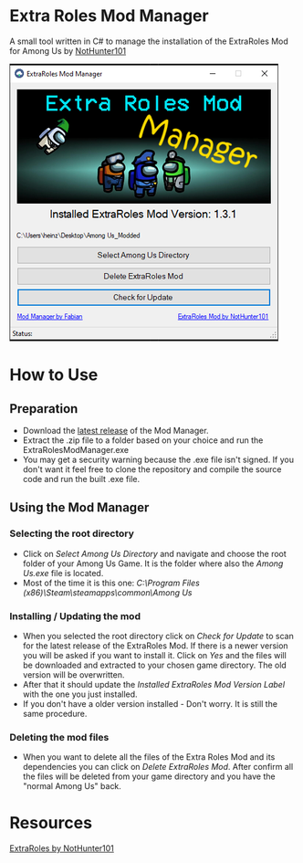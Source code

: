 # Extra Roles Mod Manager
A small tool written in C# to manage the installation of the ExtraRoles Mod for Among Us by [NotHunter101](https://github.com/NotHunter101/ExtraRolesAmongUs)

![character infographic](./ModManager.png)

# How to Use

## Preparation
* Download the [latest release](https://github.com/heinzef/ExtraRolesAmongUs-Manager/releases/latest) of the Mod Manager.
* Extract the .zip file to a folder based on your choice and run the ExtraRolesModManager.exe
* You may get a security warning because the .exe file isn't signed. If you don't want it feel free to clone the repository and compile the source code and run the built .exe file.

## Using the Mod Manager

### Selecting the root directory
* Click on *Select Among Us Directory* and navigate and choose the root folder of your Among Us Game. It is the folder where also the *Among Us.exe* file is located.
* Most of the time it is this one: *C:\Program Files (x86)\Steam\steamapps\common\Among Us*

### Installing / Updating the mod
* When you selected the root directory click on *Check for Update* to scan for the latest release of the ExtraRoles Mod. If there is a newer version you will be asked if you want to install it. Click on *Yes* and the files will be downloaded and extracted to your chosen game directory. The old version will be overwritten.
* After that it should update the *Installed ExtraRoles Mod Version Label* with the one you just installed.
* If you don't have a older version installed - Don't worry. It is still the same procedure.

### Deleting the mod files
* When you want to delete all the files of the Extra Roles Mod and its dependencies you can click on *Delete ExtraRoles Mod*. After confirm all the files will be deleted from your game directory and you have the "normal Among Us" back.

# Resources
[ExtraRoles by NotHunter101](https://github.com/NotHunter101/ExtraRolesAmongUs)


